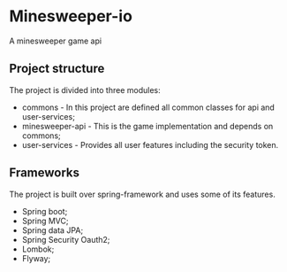 # Minesweeper-io 
A minesweeper game api

## Project structure
The project is divided into three modules:
* commons - In this project are defined all common classes for api and user-services;
* minesweeper-api - This is the game implementation and depends on commons;
* user-services - Provides all user features including the security token.

## Frameworks
The project is built over spring-framework and uses some of its features.
* Spring boot;
* Spring MVC;
* Spring data JPA;
* Spring Security Oauth2;
* Lombok;
* Flyway;

